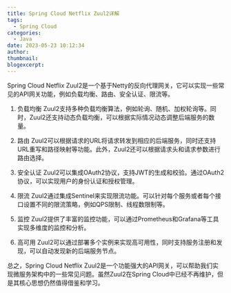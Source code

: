 ```yaml
---
title: Spring Cloud Netflix Zuul2详解
tags:
  - Spring Cloud
categories:
  - Java
date: 2023-05-23 10:12:34
author:
thumbnail:
blogexcerpt:
---
```

Spring Cloud Netflix Zuul2是一个基于Netty的反向代理网关，它可以实现一些常见的API网关功能，例如负载均衡、路由、安全认证、限流等。

1. 负载均衡
Zuul2支持多种负载均衡算法，例如轮询、随机、加权轮询等。同时，Zuul2还支持动态负载均衡，可以根据实际情况动态调整后端服务的数量。

2. 路由
Zuul2可以根据请求的URL将请求转发到相应的后端服务，同时还支持URL重写和路径映射等功能。此外，Zuul2还可以根据请求头和请求参数进行路由选择。

3. 安全认证
Zuul2可以集成OAuth2协议，支持JWT的生成和校验。通过OAuth2协议，可以实现用户的身份认证和授权管理。

4. 限流
Zuul2通过集成Sentinel来实现限流功能。可以针对每个服务或者每个接口设置不同的限流策略，例如QPS限制、线程数限制等。

5. 监控
Zuul2提供了丰富的监控功能，可以通过Prometheus和Grafana等工具实现多维度的监控和分析。

6. 高可用
Zuul2可以通过部署多个实例来实现高可用性，同时支持服务注册和发现，可以自动发现新的后端服务节点。

总之，Spring Cloud Netflix Zuul2是一个功能强大的API网关，可以帮助我们实现微服务架构中的一些常见问题。虽然Zuul2在Spring Cloud中已经不再维护，但是其核心思想仍然值得借鉴和学习。
